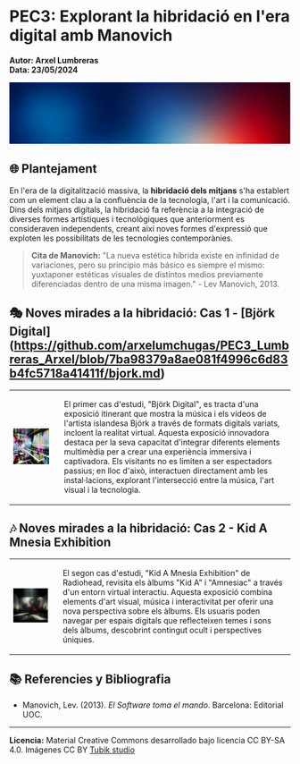 # PEC3: Explorant la hibridació en l'era digital amb Manovich

**Autor: Arxel Lumbreras**  
**Data: 23/05/2024**  

![Cultura Digital](https://github.com/arxelumchugas/PEC3_Lumbreras_Arxel/blob/8d9d63ddbbfbe0fd418e9962b48ef3c11a0a1a7e/background.png)

## 🌐 Plantejament

En l'era de la digitalització massiva, la **hibridació dels mitjans** s'ha establert com un element clau a la confluència de la tecnologia, l'art i la comunicació. Dins dels mitjans digitals, la hibridació fa referència a la integració de diverses formes artístiques i tecnològiques que anteriorment es consideraven independents, creant així noves formes d'expressió que exploten les possibilitats de les tecnologies contemporànies.

> **Cita de Manovich:**
> "La nueva estética híbrida existe en infinidad de variaciones, pero su principio más básico es siempre el mismo: yuxtaponer estéticas visuales de distintos medios previamente diferenciadas dentro de una misma imagen." - Lev Manovich, 2013.

## 🎭 Noves mirades a la hibridació: Cas 1 - [Björk Digital] (https://github.com/arxelumchugas/PEC3_Lumbreras_Arxel/blob/7ba98379a8ae081f4996c6d83b4fc5718a41411f/bjork.md)
<table>
  <tr>
    <td>
      <img src="https://github.com/arxelumchugas/PEC3_Lumbreras_Arxel/blob/c1f3e9e8dc44812353de1c9dad80f3cff836a3e7/Two" width="700" alt="Björk Digital">
    </td>
    <td style="vertical-align: top; padding-left: 20px;">
      <p>El primer cas d'estudi, "Björk Digital", es tracta d'una exposició itinerant que mostra la música i els vídeos de l'artista islandesa Björk a través de formats digitals variats, incloent la realitat virtual. Aquesta exposició innovadora destaca per la seva capacitat d'integrar diferents elements multimèdia per a crear una experiència immersiva i captivadora. Els visitants no es limiten a ser espectadors passius; en lloc d'això, interactuen directament amb les instal·lacions, explorant l'intersecció entre la música, l'art visual i la tecnologia.</p>
    </td>
  </tr>
</table>


## 🎶 Noves mirades a la hibridació: Cas 2 - Kid A Mnesia Exhibition
<table>
  <tr>
    <td>
      <img src="https://github.com/arxelumchugas/PEC3_Lumbreras_Arxel/blob/fba509ec264642d8c89756a404f1c00e8355b8f3/One" width="500" alt="Kid A Mnesia Exhibition">
    </td>
    <td style="vertical-align: top; padding-left: 20px;">
      <p>El segon cas d'estudi, "Kid A Mnesia Exhibition" de Radiohead, revisita els àlbums "Kid A" i "Amnesiac" a través d'un entorn virtual interactiu. Aquesta exposició combina elements d'art visual, música i interactivitat per oferir una nova perspectiva sobre els àlbums. Els usuaris poden navegar per espais digitals que reflecteixen temes i sons dels àlbums, descobrint contingut ocult i perspectives úniques.</p>
    </td>
  </tr>
</table>


## 📚 Referencies y Bibliografia

- Manovich, Lev. (2013). *El Software toma el mando*. Barcelona: Editorial UOC.

---

**Licencia:** Material Creative Commons desarrollado bajo licencia CC BY-SA 4.0. Imágenes CC BY [Tubik studio](https://blog.tubikstudio.com/how-to-create-original-flat-illustrations-designers-tips/)
